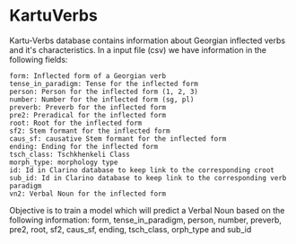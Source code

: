 # KartuVerbs

Kartu-Verbs database contains information about Georgian inflected verbs and it's characteristics. In a input file (csv) we have information in the following fields:

    form: Inflected form of a Georgian verb
    tense_in_paradigm: Tense for the inflected form
    person: Person for the inflected form (1, 2, 3)
    number: Number for the inflected form (sg, pl)
    preverb: Preverb for the inflected form
    pre2: Preradical for the inflected form
    root: Root for the inflected form
    sf2: Stem formant for the inflected form
    caus_sf: causative Stem formant for the inflected form
    ending: Ending for the inflected form
    tsch_class: Tschkhenkeli Class
    morph_type: morphology type
    id: Id in Clarino database to keep link to the corresponding croot
    sub_id: Id in Clarino database to keep link to the corresponding verb paradigm
    vn2: Verbal Noun for the inflected form

Objective is to train a model which will predict a Verbal Noun based on the following information: form, tense_in_paradigm, person, number, preverb, pre2, root, sf2, caus_sf, ending, tsch_class, orph_type and sub_id
